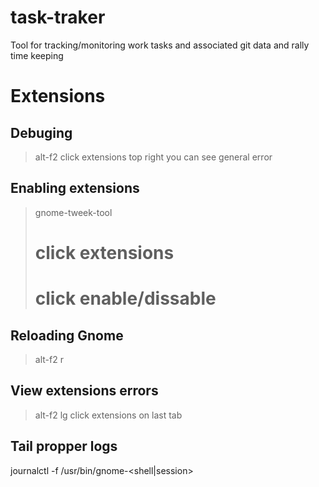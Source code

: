 task-traker
===========

Tool for tracking/monitoring work tasks and associated git data and rally time keeping

# Extensions

## Debuging
> alt-f2
> click extensions top right
> you can see general error

## Enabling extensions
> gnome-tweek-tool
> # click extensions
> # click enable/dissable

## Reloading Gnome
> alt-f2
> r

## View extensions errors
> alt-f2
> lg
> click extensions on last tab

## Tail propper logs
journalctl -f /usr/bin/gnome-<shell|session>
